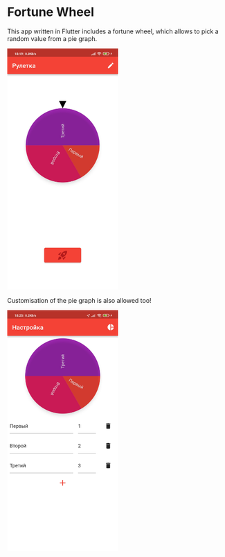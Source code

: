 # Fortune Wheel

This app written in Flutter includes a fortune wheel, which allows to pick a random value from a pie graph.

<img src="preview.jpg" alt="Preview" height="555"/>

Customisation of the pie graph is also allowed too!

<img src="preview2.jpg" alt="Setup preview" height="555"/>